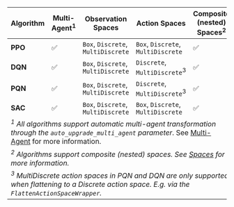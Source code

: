 
<table>
<thead>
<tr>
<th>Algorithm</th>
<th>Multi-Agent<sup>1</sup></th>
<th>Observation Spaces</th>
<th>Action Spaces</th>
<th>Composite (nested) Spaces<sup>2</sup></th>
</tr>
</thead>
<tbody>
<tr>
<td><strong>PPO</strong></td>
<td>✅</td>
<td><code>Box</code>, <code>Discrete</code>, <code>MultiDiscrete</code></td>
<td><code>Box</code>, <code>Discrete</code>, <code>MultiDiscrete</code></td>
<td>✅</td>
</tr>
<tr>
<td><strong>DQN</strong></td>
<td>✅</td>
<td><code>Box</code>, <code>Discrete</code>, <code>MultiDiscrete</code></td>
<td><code>Discrete</code>, <code>MultiDiscrete</code><sup>3</sup></td>
<td>✅</td>
</tr>
<tr>
<td><strong>PQN</strong></td>
<td>✅</td>
<td><code>Box</code>, <code>Discrete</code>, <code>MultiDiscrete</code></td>
<td><code>Discrete</code>, <code>MultiDiscrete</code><sup>3</sup></td>
<td>✅</td>
</tr>
<tr>
<td><strong>SAC</strong></td>
<td>✅</td>
<td><code>Box</code>, <code>Discrete</code>, <code>MultiDiscrete</code></td>
<td><code>Box</code>, <code>Discrete</code>, <code>MultiDiscrete</code></td>
<td>✅</td>
</tr>
<tr>
<td colspan="5"><em><sup>1</sup> All algorithms support automatic multi-agent transformation through the <code>auto_upgrade_multi_agent</code> parameter</em>. See <a href="../Multi-Agent/">Multi-Agent</a> for more information.</td>
</tr>
<tr>
<td colspan="5"><em><sup>2</sup> Algorithms support composite (nested) spaces. See <a href="../../api/Spaces/">Spaces</a> for more information.</td>
</tr>
<tr>
<td colspan="5"><em><sup>3</sup> MultiDiscrete action spaces in PQN and DQN are only supported when flattening to a Discrete action space. E.g. via the <code>FlattenActionSpaceWrapper</code>.</em></td>
</tr>
</tbody>
</table>